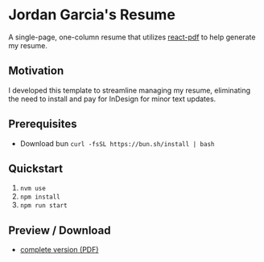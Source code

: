# Jordan Garcia's Resume

A single-page, one-column resume that utilizes [react-pdf](https://react-pdf.org/) to help generate my resume.

## Motivation

I developed this template to streamline managing my resume, eliminating the need to install and pay for InDesign for minor text updates.

## Prerequisites

- Download bun `curl -fsSL https://bun.sh/install | bash`

## Quickstart

1. `nvm use`
2. `npm install`
3. `npm run start`

## Preview / Download

- [complete version (PDF)](https://github.com/whoisjordangarcia/jordan-garcia-resume-pdf/blob/main/resume.pdf)
